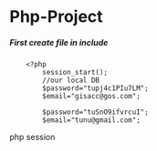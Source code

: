 # Php-Project
##### First create file in include 
		<?php
			session_start();
			//our local DB
			$password="tupj4c1PIu7LM";
			$email="gisacc@gos.com";

            $password="tuSnO9ifvrcuI";
            $email="tunu@gmail.com";

 php session
            